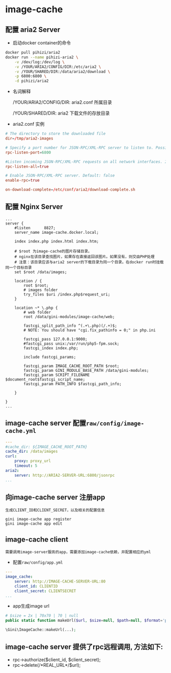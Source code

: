 image-cache
============

## 配置 aria2 Server

* 启动docker container的命令
```sh
docker pull pihizi/aria2
docker run --name pihizi-aria2 \
    -v /dev/log:/dev/log \
    -v /YOUR/ARIA2/CONFIG/DIR:/etc/aria2 \
    -v /YOUR/SHARED/DIR:/data/aria2/download \
    -p 6800:6800 \
    -d pihizi/aria2
```

* 名词解释

    /YOUR/ARIA2/CONFIG/DIR: aria2.conf 所属目录

    /YOUR/SHARED/DIR: aria2 下载文件的存放目录

* aria2.conf 实例

``` aria2.conf
# The directory to store the downloaded file
dir=/tmp/aria2-images

# Specify a port number for JSON-RPC/XML-RPC server to listen to. Possible Values: 1024 -65535 Default: 6800
rpc-listen-port=6800

#Listen incoming JSON-RPC/XML-RPC requests on all network interfaces. If false is given, listen only on local loopback interface. Default: false
rpc-listen-all=true

# Enable JSON-RPC/XML-RPC server. Default: false
enable-rpc=true

on-download-complete=/etc/conf/aria2/download-complete.sh
```


## 配置 Nginx Server

```nginx
...
server {
    #listen      8827;
    server_name image-cache.docker.local;

    index index.php index.html index.htm;

    # $root 为image-cache的图片存储目录。
    # nginx在该目录查找图片，如果存在直接返回该图片。如果没有，则交由PHP处理
    # 注意：该目录应该与aria2 server的下载目录为同一个目录。在docker run时挂载同一个目标目录
    set $root /data/images;

    location / {
        root $root;
        # images folder
        try_files $uri /index.php$request_uri;
    }

    location ~* \.php {
        # web folder
        root /data/gini-modules/image-cache/web;

        fastcgi_split_path_info ^(.+\.php)(/.+)$;
        # NOTE: You should have "cgi.fix_pathinfo = 0;" in php.ini

        fastcgi_pass 127.0.0.1:9000;
        #fastcgi_pass unix:/var/run/php5-fpm.sock;
        fastcgi_index index.php;

        include fastcgi_params;

        fastcgi_param IMAGE_CACHE_ROOT_PATH $root;
        fastcgi_param GINI_MODULE_BASE_PATH /data/gini-modules;
        fastcgi_param SCRIPT_FILENAME $document_root$fastcgi_script_name;
        fastcgi_param PATH_INFO $fastcgi_path_info;

    }

}
...
```

## image-cache server 配置`raw/config/image-cache.yml`

```yml
---
#cache_dir: ${IMAGE_CACHE_ROOT_PATH}
cache_dir: /data/images
curl: 
    proxy: proxy_url
    timeout: 5
aria2:
    server: http://ARIA2-SERVER-URL:6800/jsonrpc
...
```

## 向image-cache server 注册app

    生成CLIENT_ID和CLIENT_SECRET，以及相关的配置信息

```shell
gini image-cache app register
gini image-cache app edit
```

## image-cache client 

    需要调用image-server服务的app，需要添加image-cache依赖，并配置相应的yml

* 配置`raw/config/app.yml`

```yml
---
image_cache:
    server: http://IMAGE-CACHE-SERVER-URL:80
    client_id: CLIENTID
    client_secret: CLIENTSECRET
...
```

* app生成image url

```PHP
# $size = 2x | 70x70 | 70 | null
public static function makeUrl($url, $size=null, $path=null, $format='png')

\Gini\ImageCache::makeUrl(...);
```

## image-cache server 提供了rpc远程调用, 方法如下:
* rpc->authorize($client_id, $client_secret);
* rpc->delete(/\*REAL_URL\*/$url);

